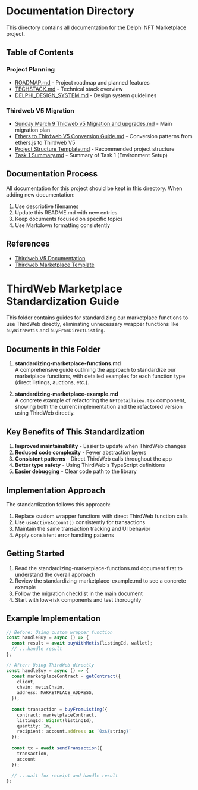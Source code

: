 # Documentation Directory

This directory contains all documentation for the Delphi NFT Marketplace project.

## Table of Contents

### Project Planning
- [ROADMAP.md](ROADMAP.md) - Project roadmap and planned features
- [TECHSTACK.md](TECHSTACK.md) - Technical stack overview
- [DELPHI_DESIGN_SYSTEM.md](DELPHI_DESIGN_SYSTEM.md) - Design system guidelines

### Thirdweb V5 Migration
- [Sunday March 9 Thidweb v5 Migration and upgrades.md](Sunday%20March%209%20Thidweb%20v5%20Migration%20and%20upgrades.md) - Main migration plan
- [Ethers to Thirdweb V5 Conversion Guide.md](Ethers%20to%20Thirdweb%20V5%20Conversion%20Guide.md) - Conversion patterns from ethers.js to Thirdweb V5
- [Project Structure Template.md](Project%20Structure%20Template.md) - Recommended project structure
- [Task 1 Summary.md](Task%201%20Summary.md) - Summary of Task 1 (Environment Setup)

## Documentation Process

All documentation for this project should be kept in this directory. When adding new documentation:

1. Use descriptive filenames
2. Update this README.md with new entries
3. Keep documents focused on specific topics
4. Use Markdown formatting consistently

## References

- [Thirdweb V5 Documentation](../thirdweb_typescript_docs/)
- [Thirdweb Marketplace Template](../reference/thirdweb-marketplace-template/)

# ThirdWeb Marketplace Standardization Guide

This folder contains guides for standardizing our marketplace functions to use ThirdWeb directly, eliminating unnecessary wrapper functions like `buyWithMetis` and `buyFromDirectListing`.

## Documents in this Folder

1. **standardizing-marketplace-functions.md**  
   A comprehensive guide outlining the approach to standardize our marketplace functions, with detailed examples for each function type (direct listings, auctions, etc.).

2. **standardizing-marketplace-example.md**  
   A concrete example of refactoring the `NFTDetailView.tsx` component, showing both the current implementation and the refactored version using ThirdWeb directly.

## Key Benefits of This Standardization

1. **Improved maintainability** - Easier to update when ThirdWeb changes
2. **Reduced code complexity** - Fewer abstraction layers 
3. **Consistent patterns** - Direct ThirdWeb calls throughout the app
4. **Better type safety** - Using ThirdWeb's TypeScript definitions
5. **Easier debugging** - Clear code path to the library

## Implementation Approach

The standardization follows this approach:

1. Replace custom wrapper functions with direct ThirdWeb function calls
2. Use `useActiveAccount()` consistently for transactions
3. Maintain the same transaction tracking and UI behavior
4. Apply consistent error handling patterns

## Getting Started

1. Read the standardizing-marketplace-functions.md document first to understand the overall approach
2. Review the standardizing-marketplace-example.md to see a concrete example
3. Follow the migration checklist in the main document
4. Start with low-risk components and test thoroughly

## Example Implementation

```typescript
// Before: Using custom wrapper function
const handleBuy = async () => {
  const result = await buyWithMetis(listingId, wallet);
  // ...handle result
};

// After: Using ThirdWeb directly
const handleBuy = async () => {
  const marketplaceContract = getContract({
    client,
    chain: metisChain,
    address: MARKETPLACE_ADDRESS,
  });
  
  const transaction = buyFromListing({
    contract: marketplaceContract,
    listingId: BigInt(listingId),
    quantity: 1n,
    recipient: account.address as `0x${string}`
  });
  
  const tx = await sendTransaction({
    transaction,
    account
  });
  
  // ...wait for receipt and handle result
};
``` 